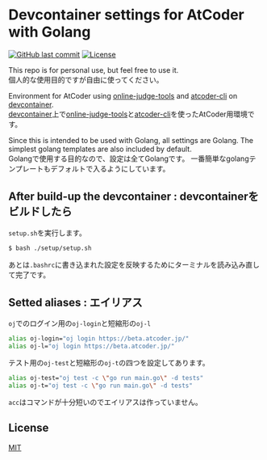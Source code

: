 # Devcontainer settings for AtCoder with Golang 

[![GitHub last commit](https://img.shields.io/github/last-commit/dkmats/go-blog-app.svg)](https://github.com/dkmats/go-blog-app)
[![License](http://img.shields.io/badge/license-mit-blue.svg)](https://github.com/dkmats/go-blog-app/blob/main/LICENSE)

This repo is for personal use, but feel free to use it.  
個人的な使用目的ですが自由に使ってください。

Environment for AtCoder using [online-judge-tools](https://github.com/online-judge-tools/oj) and [atcoder-cli](https://github.com/Tatamo/atcoder-cli) on [devcontainer](https://code.visualstudio.com/docs/devcontainers/containers).  
[devcontainer](https://code.visualstudio.com/docs/devcontainers/containers)上で[online-judge-tools](https://github.com/online-judge-tools/oj)と[atcoder-cli](https://github.com/Tatamo/atcoder-cli)を使ったAtCoder用環境です。

Since this is intended to be used with Golang, all settings are Golang.
The simplest golang templates are also included by default.  
Golangで使用する目的なので、設定は全てGolangです。
一番簡単なgolangテンプレートもデフォルトで入るようにしています。  


## After build-up the devcontainer : devcontainerをビルドしたら

`setup.sh`を実行します。
```bash
$ bash ./setup/setup.sh
```

あとは`.bashrc`に書き込まれた設定を反映するためにターミナルを読み込み直して完了です。



## Setted aliases : エイリアス

`oj`でのログイン用の`oj-login`と短縮形の`oj-l`
```bash
alias oj-login="oj login https://beta.atcoder.jp/"
alias oj-l="oj login https://beta.atcoder.jp/"
```

テスト用の`oj-test`と短縮形の`oj-t`の四つを設定してあります。
```bash
alias oj-test="oj test -c \"go run main.go\" -d tests"
alias oj-t="oj test -c \"go run main.go\" -d tests"
```

`acc`はコマンドが十分短いのでエイリアスは作っていません。

## License

[MIT](LICENSE)
